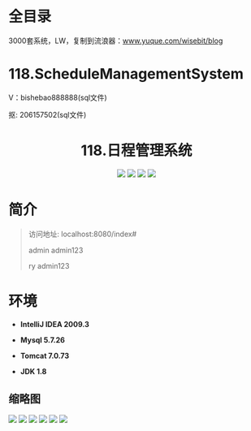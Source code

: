 # 全目录

3000套系统，LW，复制到流浪器：www.yuque.com/wisebit/blog

# 118.ScheduleManagementSystem

<p>V：bishebao888888(sql文件)</p>
<p>抠: 206157502(sql文件)</p>

<p><h1 align="center">118.日程管理系统</h1></p>


<p align="center">
	<img src="https://img.shields.io/badge/jdk-1.8-orange.svg"/>
    <img src="https://img.shields.io/badge/springBoot-5.x-lightgrey.svg"/>
    <img src="https://img.shields.io/badge/html-5.x-blue.svg"/>
    <img src="https://img.shields.io/badge/mysql-5.x-yellow.svg"/>
</p>

# 简介
>
> 

>访问地址: localhost:8080/index#
>
> admin	admin123
>
> ry  admin123


# 环境

- <b>IntelliJ IDEA 2009.3</b>

- <b>Mysql 5.7.26</b>

- <b>Tomcat 7.0.73</b>

- <b>JDK 1.8</b>




## 缩略图

![](https://bitwise.oss-cn-heyuan.aliyuncs.com/2024/9/10/a84c95a8-48b8-4648-ae24-3bcf8d7849a1.png)
![](https://bitwise.oss-cn-heyuan.aliyuncs.com/2024/9/10/5f5ca606-8e9e-4f6c-aac4-2d2a22a79e25.png)
![](https://bitwise.oss-cn-heyuan.aliyuncs.com/2024/9/10/ce201bf3-7d8e-4c7d-b082-f6d201f9094c.png)
![](https://bitwise.oss-cn-heyuan.aliyuncs.com/2024/9/10/f4149f1a-a6aa-4083-a847-9b76c9347fcb.png)
![](https://bitwise.oss-cn-heyuan.aliyuncs.com/2024/9/10/e5b723ab-817d-44c7-9841-b733b82350f4.png)
![](https://bitwise.oss-cn-heyuan.aliyuncs.com/2024/9/10/1dc57a75-1314-4c43-89cb-44cc51d16f60.png)



